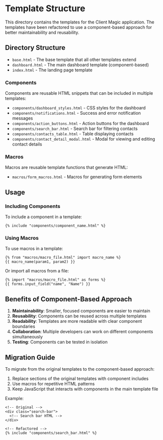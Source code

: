 # Template Structure

This directory contains the templates for the Client Magic application. The templates have been refactored to use a component-based approach for better maintainability and reusability.

## Directory Structure

- `base.html` - The base template that all other templates extend
- `dashboard.html` - The main dashboard template (component-based)
- `index.html` - The landing page template

### Components

Components are reusable HTML snippets that can be included in multiple templates:

- `components/dashboard_styles.html` - CSS styles for the dashboard
- `components/notifications.html` - Success and error notification messages
- `components/action_buttons.html` - Action buttons for the dashboard
- `components/search_bar.html` - Search bar for filtering contacts
- `components/contacts_table.html` - Table displaying contacts
- `components/contact_detail_modal.html` - Modal for viewing and editing contact details

### Macros

Macros are reusable template functions that generate HTML:

- `macros/form_macros.html` - Macros for generating form elements

## Usage

### Including Components

To include a component in a template:

```jinja
{% include "components/component_name.html" %}
```

### Using Macros

To use macros in a template:

```jinja
{% from "macros/macro_file.html" import macro_name %}
{{ macro_name(param1, param2) }}
```

Or import all macros from a file:

```jinja
{% import "macros/macro_file.html" as forms %}
{{ forms.input_field("name", "Name") }}
```

## Benefits of Component-Based Approach

1. **Maintainability**: Smaller, focused components are easier to maintain
2. **Reusability**: Components can be reused across multiple templates
3. **Readability**: Templates are more readable with clear component boundaries
4. **Collaboration**: Multiple developers can work on different components simultaneously
5. **Testing**: Components can be tested in isolation

## Migration Guide

To migrate from the original templates to the component-based approach:

1. Replace sections of the original templates with component includes
2. Use macros for repetitive HTML patterns
3. Keep JavaScript that interacts with components in the main template file

Example:

```jinja
<!-- Original -->
<div class="search-bar">
  <!-- Search bar HTML -->
</div>

<!-- Refactored -->
{% include "components/search_bar.html" %}
``` 
